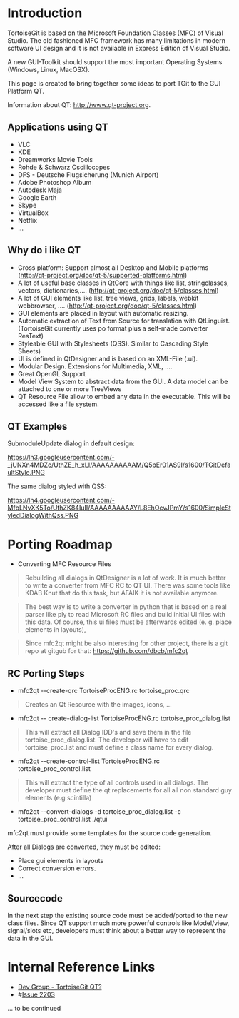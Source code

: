 # Introduction #

TortoiseGit is based on the Microsoft Foundation Classes (MFC) of Visual Studio.
The old fashioned MFC framework has many limitations in modern software UI design
and it is not available in Express Edition of Visual Studio.

A new GUI-Toolkit should support the most important Operating Systems (Windows, Linux, MacOSX).

This page is created to bring together some ideas to port TGit to the GUI Platform QT.

Information about QT: http://www.qt-project.org.

## Applications using QT ##

  * VLC
  * KDE
  * Dreamworks Movie Tools
  * Rohde & Schwarz Oscillocopes
  * DFS - Deutsche Flugsicherung (Munich Airport)
  * Adobe Photoshop Album
  * Autodesk Maja
  * Google Earth
  * Skype
  * VirtualBox
  * Netflix
  * ...

## Why do i like QT ##
  * Cross platform: Support almost all Desktop and Mobile platforms (http://qt-project.org/doc/qt-5/supported-platforms.html)
  * A lot of useful base classes in QtCore with things like list, stringclasses, vectors, dictionaries,.... (http://qt-project.org/doc/qt-5/classes.html)
  * A lot of GUI elements like list, tree views, grids, labels, webkit webbrowser, .... (http://qt-project.org/doc/qt-5/classes.html)
  * GUI elements are placed in layout with automatic resizing.
  * Automatic extraction of Text from Source for translation with QtLinguist. (TortoiseGit currently uses po format plus a self-made converter ResText)
  * Styleable GUI with Stylesheets (QSS). Similar to Cascading Style Sheets)
  * UI is defined in QtDesigner and is based on an XML-File (.ui).
  * Modular Design. Extensions for Multimedia, XML, ....
  * Great OpenGL Support
  * Model View System to abstract data from the GUI. A data model can be attached to one or more TreeViews
  * QT Resource File allow to embed any data in the executable. This will be accessed like a file system.

## QT Examples ##

SubmoduleUpdate dialog in default design:

https://lh3.googleusercontent.com/-_jUNXn4MDZc/UthZE_h_xLI/AAAAAAAAAAM/Q5pEr01AS9I/s1600/TGitDefaultStyle.PNG

The same dialog styled with QSS:

https://lh4.googleusercontent.com/-MfbLNvXK5To/UthZK84IuII/AAAAAAAAAAY/L8EhOcvJPmY/s1600/SimpleStyledDialogWithQss.PNG

# Porting Roadmap #

  * Converting MFC Resource Files
> Rebuilding all dialogs in QtDesigner is a lot of work.
> It is much better to write a converter from MFC RC to QT UI.
> There was some tools like KDAB Knut that do this task, but
> AFAIK it is not available anymore.

> The best way is to write a converter in python that is based
> on a real parser like ply to read Microsoft RC files and
> build initial UI files with this data. Of course, this ui files
> must be afterwards edited (e. g. place elements in layouts),

> Since mfc2qt might be also interesting for other project,
> there is a git repo at gitgub for that:
> https://github.com/dbcb/mfc2qt

## RC Porting Steps ##

  * mfc2qt --create-qrc TortoiseProcENG.rc tortoise\_proc.qrc
> Creates an Qt Resource with the images, icons, ...
  * mfc2qt -- create-dialog-list TortoiseProcENG.rc tortoise\_proc\_dialog.list
> This will extract all Dialog IDD's and save them in the file tortoise\_proc\_dialog.list.
> The developer will have to edit tortoise\_proc.list and must  define a class name
> for every dialog.
  * mfc2qt --create-control-list TortoiseProcENG.rc tortoise\_proc\_control.list
> This will extract the type of all controls used in all dialogs.
> The developer must define the qt replacements for
> all all non standard guy elements (e.g scintilla)
  * mfc2qt --convert-dialogs -d tortoise\_proc\_dialog.list -c tortoise\_proc\_control.list ./qtui

mfc2qt must provide some templates for the source code generation.

After all Dialogs are converted, they must be edited:
  * Place gui elements in layouts
  * Correct conversion errors.
  * ...

## Sourcecode ##

In the next step the existing source code must be added/ported
to the new class files. Since QT support much more powerful
controls like Model/view, signal/slots etc, developers must think about
a better way to represent the data in the GUI.

# Internal Reference Links #

  * [Dev Group - TortoiseGit QT?](https://groups.google.com/forum/#!topic/tortoisegit-dev/FKwoflxEEVk)
  * #[Issue 2203](https://code.google.com/p/tortoisegit/issues/detail?id=2203)

... to be continued